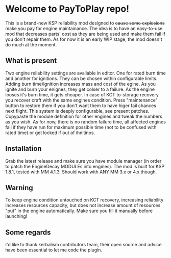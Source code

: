 # Welcome to PayToPlay repo!

This is a brand-new KSP reliability mod designed to  ~~cause some explosions~~ make you pay for engine maintainance. The idea is to have an easy-to-use mod that decreases parts' cost as they are being used and make them fail if you don't repair them. As for now it is an early WIP stage, the mod doesn't do much at the moment.

## What is present

Two engine reliability settings are available in editor. One for rated burn time and another for ignitions. They can be chosen within configurable limits. Adding burn time/ignition increases mass and cost of the egine. As you ignite and burn your enignes, they get colser to a failure. As the engine looses it's burn time, it gets cheaper.
In case of KCT to-storage recovery you recover craft with the same engines condition. Press "maintenance" button to restore them if you don't want them to have higer fail chances next flight.
This system is deeply configurable, see present patches. Copypaste the module definition for other engines and tweak the numbers as you wish.
As for now, there is no random failure time, all affected engines fali if they have run for maximum possible time (not to be confused with rated time) or get locked if out of ihnitinos.

## Installation

Grab the latest release and make sure you have module manager (in order to patch the EngineDecay MODULEs into engines). The mod is built for KSP 1.8.1, tested with MM 4.1.3. Should work with ANY MM 3.x or 4.x though.

## Warning

To keep engine condition untouched on KCT recovery, increasing reliability increases resources capacity, but does not increase amount of resources "put" in the engine automatically. Make sure you fill it manually before launching!

## Some regards

I'd like to thank kerbalism contributors team, their open source and advice have been essential to let me code the plugin.
